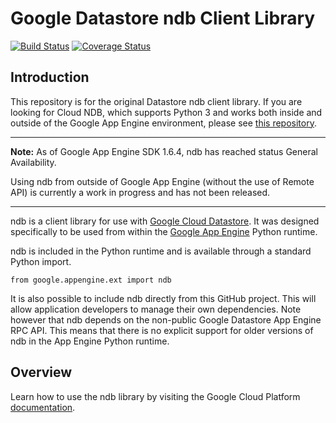 # Google Datastore ndb Client Library

[![Build Status](https://travis-ci.org/GoogleCloudPlatform/datastore-ndb-python.svg?branch=master)](https://travis-ci.org/GoogleCloudPlatform/datastore-ndb-python)
[![Coverage Status](https://coveralls.io/repos/GoogleCloudPlatform/datastore-ndb-python/badge.svg?branch=master&service=github)](https://coveralls.io/github/GoogleCloudPlatform/datastore-ndb-python?branch=master)

## Introduction

This repository is for the original Datastore ndb client library.
If you are looking for Cloud NDB, which supports Python 3 and works both inside and outside of the Google App Engine environment, please see [this repository][0].

---
**Note:** As of Google App Engine SDK 1.6.4, ndb has reached status General Availability.  
    
Using ndb from outside of Google App Engine (without the use of Remote API) is currently a work in progress and has not been released.

---

ndb is a client library for use with [Google Cloud Datastore][1].
It was designed specifically to be used from within the 
[Google App Engine][2] Python runtime.

ndb is included in the Python runtime and is available through a
standard Python import.

    from google.appengine.ext import ndb

It is also possible to include ndb directly from this GitHub project.
This will allow application developers to manage their own dependencies. Note
however that ndb depends on the non-public Google Datastore App Engine RPC API. This means that there is no explicit support for older versions of ndb in the App Engine Python runtime.

## Overview

Learn how to use the ndb library by visiting the Google Cloud Platform 
[documentation][3].


[0]:https://github.com/googleapis/python-ndb
[1]:https://cloud.google.com/datastore
[2]:https://cloud.google.com/appengine
[3]:https://cloud.google.com/appengine/docs/python/ndb/
